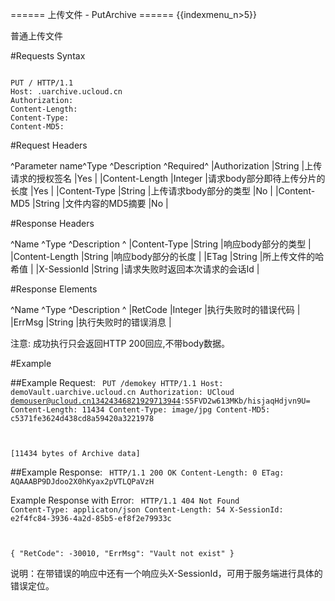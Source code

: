 ====== 上传文件 - PutArchive ======
{{indexmenu_n>5}}

普通上传文件

#Requests Syntax

<code>
PUT /<key_name> HTTP/1.1
Host: <Vault_name>.uarchive.ucloud.cn
Authorization: <token>
Content-Length: <length>
Content-Type: <mimetype>
Content-MD5: <md5>
</code>

#Request Headers

^Parameter name^Type  ^Description                          ^Required^
|Authorization    |String |上传请求的授权签名                 |Yes     |
|Content-Length    |Integer |请求body部分即待上传分片的长度                 |Yes     |
|Content-Type    |String |上传请求body部分的类型                 |No     |
|Content-MD5    |String |文件内容的MD5摘要                 |No     |

#Response Headers

^Name      ^Type   ^Description            ^
|Content-Type   |String |响应body部分的类型         |
|Content-Length   |String |响应body部分的长度        |
|ETag   |String |所上传文件的哈希值         |
|X-SessionId   |String |请求失败时返回本次请求的会话Id       |

#Response Elements

^Name      ^Type   ^Description            ^
|RetCode   |Integer |执行失败时的错误代码         |
|ErrMsg   |String |执行失败时的错误消息         |

注意: 成功执行只会返回HTTP 200回应,不带body数据。

#Example

##Example Request:
<code>
PUT /demokey HTTP/1.1
Host: demoVault.uarchive.ucloud.cn
Authorization: UCloud demouser@ucloud.cn13424346821929713944:S5FVD2w613MKb/hisjaqHdjvn9U=
Content-Length: 11434
Content-Type: image/jpg
Content-MD5: c5371fe3624d438cd8a59420a3221978

[11434 bytes of Archive data]
</code>

##Example Response:
<code>
HTTP/1.1 200 OK
Content-Length: 0
ETag: AQAAABP9DJdoo2X0hKyax2pVTLQPaVzH
</code>

Example Response with Error:
<code>
HTTP/1.1 404 Not Found
Content-Type: applicaton/json
Content-Length: 54 
X-SessionId: e2f4fc84-3936-4a2d-85b5-ef8f2e79933c

{
    "RetCode": -30010,
    "ErrMsg": "Vault not exist"
}
</code>

说明：在带错误的响应中还有一个响应头X-SessionId，可用于服务端进行具体的错误定位。
